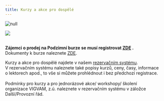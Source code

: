 ```yaml
---
title: Kurzy a akce pro dospělé
---
```

![null](/images/uploads/vigvam_dosp.jpg)

![](/images/uploads/burza_podzim_2018-1-.jpg)

\
**Zájemci o prodej na Podzimní burze se musí registrovat **[**ZDE**](https://docs.google.com/forms/d/e/1FAIpQLScep3NZhLZkcVRkI7Pb2lQUvstCGUpVtsbgPDGjvuSlUkXdjA/viewform)** .**\
Dokumenty k burze naleznete [ZDE](https://www.vigvam-db.cz/o-nas/dokumenty/).

Kurzy a akce pro dospělé najdete v našem [rezervačním systému](https://brezanek.webooker.eu/).\
V rezervačním systému naleznete také popisy kurzů, ceny, časy,  informace o lektorech apod., to vše si můžete prohlédnout i bez předchozí registrace. \
\
Podmínky pro kurzy a pro jednorázové akce/ workshopy/ školení organizace VIGVAM, z.ú. naleznete v rezervačním systému v záložce Další/Provozní řád.
